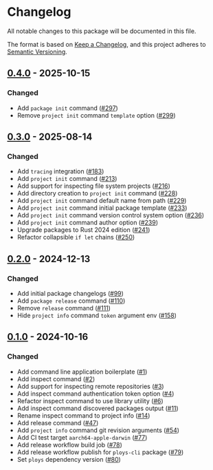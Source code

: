 # Changelog

All notable changes to this package will be documented in this file.

The format is based on [Keep a Changelog](https://keepachangelog.com/en/1.1.0/),
and this project adheres to [Semantic Versioning](https://semver.org/spec/v2.0.0.html).

## [0.4.0] - 2025-10-15

### Changed

- Add `package init` command ([#297](https://github.com/ploys/ploys/pull/297))
- Remove `project init` command `template` option ([#299](https://github.com/ploys/ploys/pull/299))

## [0.3.0] - 2025-08-14

### Changed

- Add `tracing` integration ([#183](https://github.com/ploys/ploys/pull/183))
- Add `project init` command ([#213](https://github.com/ploys/ploys/pull/213))
- Add support for inspecting file system projects ([#216](https://github.com/ploys/ploys/pull/216))
- Add directory creation to `project init` command ([#228](https://github.com/ploys/ploys/pull/228))
- Add `project init` command default name from path ([#229](https://github.com/ploys/ploys/pull/229))
- Add `project init` command initial package template ([#233](https://github.com/ploys/ploys/pull/233))
- Add `project init` command version control system option ([#236](https://github.com/ploys/ploys/pull/236))
- Add `project init` command author option ([#239](https://github.com/ploys/ploys/pull/239))
- Upgrade packages to Rust 2024 edition ([#241](https://github.com/ploys/ploys/pull/241))
- Refactor collapsible `if let` chains ([#250](https://github.com/ploys/ploys/pull/250))

## [0.2.0] - 2024-12-13

### Changed

- Add initial package changelogs ([#99](https://github.com/ploys/ploys/pull/99))
- Add `package release` command ([#110](https://github.com/ploys/ploys/pull/110))
- Remove `release` command ([#111](https://github.com/ploys/ploys/pull/111))
- Hide `project info` command `token` argument env ([#158](https://github.com/ploys/ploys/pull/158))

## [0.1.0] - 2024-10-16

### Changed

- Add command line application boilerplate ([#1](https://github.com/ploys/ploys/pull/1))
- Add inspect command ([#2](https://github.com/ploys/ploys/pull/2))
- Add support for inspecting remote repositories ([#3](https://github.com/ploys/ploys/pull/3))
- Add inspect command authentication token option ([#4](https://github.com/ploys/ploys/pull/4))
- Refactor inspect command to use library utility ([#6](https://github.com/ploys/ploys/pull/6))
- Add inspect command discovered packages output ([#11](https://github.com/ploys/ploys/pull/11))
- Rename inspect command to project info ([#14](https://github.com/ploys/ploys/pull/14))
- Add release command ([#47](https://github.com/ploys/ploys/pull/47))
- Add `project info` command git revision arguments ([#54](https://github.com/ploys/ploys/pull/54))
- Add CI test target `aarch64-apple-darwin` ([#77](https://github.com/ploys/ploys/pull/77))
- Add release workflow build job ([#78](https://github.com/ploys/ploys/pull/78))
- Add release workflow publish for `ploys-cli` package ([#79](https://github.com/ploys/ploys/pull/79))
- Set `ploys` dependency version ([#80](https://github.com/ploys/ploys/pull/80))

[0.4.0]: https://github.com/ploys/ploys/releases/tag/ploys-cli-0.4.0
[0.3.0]: https://github.com/ploys/ploys/releases/tag/ploys-cli-0.3.0
[0.2.0]: https://github.com/ploys/ploys/releases/tag/ploys-cli-0.2.0
[0.1.0]: https://github.com/ploys/ploys/releases/tag/ploys-cli-0.1.0
